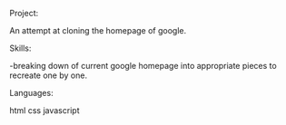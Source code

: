 Project:

An attempt at cloning the homepage of google.

Skills:

-breaking down of current google homepage into appropriate pieces to recreate one by one.



Languages:

html
css
javascript
